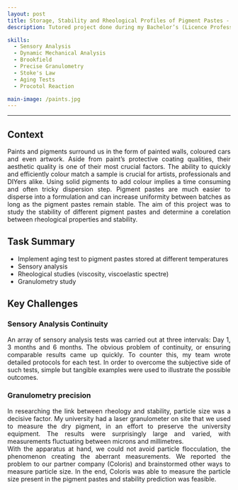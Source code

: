 ```yaml
---
layout: post
title: Storage, Stability and Rheological Profiles of Pigment Pastes - Correlation and Prediction Method
description: Tutored project done during my Bachelor’s (Licence Professionnelle) in partnership with Coloris

skills: 
  - Sensory Analysis
  - Dynamic Mechanical Analysis
  - Brookfield
  - Precise Granulometry 
  - Stoke's Law
  - Aging Tests
  - Procotol Reaction

main-image: /paints.jpg
---
```


---
## Context
<p align="justify">Paints and pigments surround us in the form of painted walls, coloured cars and even artwork. Aside from paint’s protective coating qualities, their aesthetic quality is one of their most crucial factors. The ability to quickly and efficiently colour match a sample is crucial for artists, professionals and DIYers alike.
Using solid pigments to add colour implies a time consuming and often tricky dispersion step. Pigment pastes are much easier to disperse into a formulation and can increase uniformity between batches as long as the pigment pastes remain stable. 
The aim of this project was to study the stability of different pigment pastes and determine a corelation between rheological properties and stability.</p>

## Task Summary
-	Implement aging test to pigment pastes stored at different temperatures
-	Sensory analysis
-	Rheological studies (viscosity, viscoelastic spectre)
-	Granulometry study
  
## Key Challenges
### Sensory Analysis Continuity
<p align="justify">An array of sensory analysis tests was carried out at three intervals: Day 1, 3 months and 6 months. The obvious problem of continuity, or ensuring comparable results came up quickly. To counter this, my team wrote detailed protocols for each test. In order to overcome the subjective side of such tests, simple but tangible examples were used to illustrate the possible outcomes.</p>

### Granulometry precision
<p align="justify">In researching the link between rheology and stability, particle size was a decisive factor. My university had a laser granulometer on site that we used to measure the dry pigment, in an effort to preserve the university equipment. The results were surprisingly large and varied, with measurements fluctuating between microns and millimetres.<br/>
With the apparatus at hand, we could not avoid particle flocculation, the phenomenon creating the aberrant measurements. We reported the problem to our partner company (Coloris) and brainstormed other ways to measure particle size. In the end, Coloris was able to measure the particle size present in the pigment pastes and stability prediction was feasible.</p>
